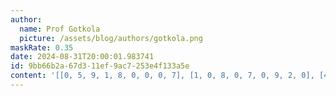 ```yaml
---
author:
  name: Prof Gotkola
  picture: /assets/blog/authors/gotkola.png
maskRate: 0.35
date: 2024-08-31T20:00:01.983741
id: 9bb66b2a-67d3-11ef-9ac7-253e4f133a5e
content: '[[0, 5, 9, 1, 8, 0, 0, 0, 7], [1, 0, 8, 0, 7, 0, 9, 2, 0], [4, 7, 3, 6, 9, 2, 5, 1, 8], [7, 8, 2, 9, 0, 1, 0, 0, 5], [5, 0, 4, 0, 0, 6, 2, 0, 9], [9, 0, 6, 2, 5, 0, 4, 8, 1], [3, 4, 1, 0, 0, 0, 8, 0, 0], [6, 2, 0, 0, 1, 8, 7, 9, 3], [8, 0, 0, 0, 2, 5, 0, 4, 6]]'
---
```

